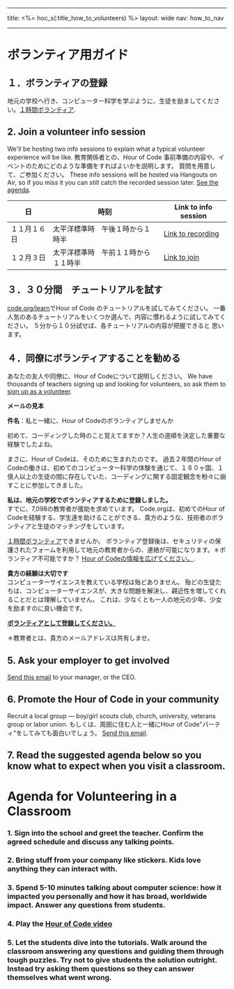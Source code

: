 * * *

title: <%= hoc_s(:title_how_to_volunteers) %> layout: wide nav: how_to_nav

* * *

# ボランティア用ガイド

## １．ボランティアの登録

地元の学校へ行き、コンピューター科学を学ぶように、生徒を励ましてください。[１時間ボランティア](https://code.org/volunteer/engineer).

## 2. Join a volunteer info session

We'll be hosting two info sessions to explain what a typical volunteer experience will be like. 教育関係者との、Hour of Code 事前準備の内容や、イベントのためにどのような準備をすればよいかを説明します。 質問を用意して、ご参加ください。 These info sessions will be hosted via Hangouts on Air, so if you miss it you can still catch the recorded session later. [See the agenda](https://docs.google.com/document/d/1y2PjgICSEnYGTD7MT1mvLS6RvA9BJDG4zWheD0ZFIUo/edit?usp=sharing).

| 日      | 時刻                 | Link to info session                                                            |
| ------ | ------------------ | ------------------------------------------------------------------------------- |
| １１月１６日 | 太平洋標準時　午後１時から１時半   | [Link to recording](https://plus.google.com/events/c61fhr7i1rucvlfghv5opqvi8n0) |
| １２月３日  | 太平洋標準時　午前１１時から１１時半 | [Link to join](https://plus.google.com/events/c1j1vtlf3tdrb4j672tfnt3k0a0)      |

## ３．３０分間　チュートリアルを試す

[code.org/learn](https://code.org/learn)でHour of Code のチュートリアルを試してみてください。 一番人気のあるチュートリアルをいくつか選んで、内容に慣れるように試してみてください。 ５分から１０分試せば、各チュートリアルの内容が把握できると 思います。

## ４．同僚にボランティアすることを勧める

あなたの友人や同僚に、Hour of Codeについて説明しください。 We have thousands of teachers signing up and looking for volunteers, so ask them to [sign up as a volunteer](https://code.org/volunteer).

**メールの見本**

**件名**：私と一緒に、Hour of Codeのボランティアしませんか

初めて、コーディングした時のこと覚えてますか？人生の道順を決定した重要な経験でしたよね。

まさに、Hour of Codeは、そのために生まれたのです。 過去２年間のHour of Codeの働きは、初めてのコンピューター科学の体験を通じて、１８０ヶ国、１億人以上の生徒の間に存在していた、コーディングに関する固定観念を粉々に崩すことに参加してきました。

**私は、地元の学校でボランティアするために登録しました。**   
すでに、7,098の教育者が援助を求めています。 Code.orgは、初めてのHour of Codeを経験する、学生達を助けることができる、貴方のような、技術者のボランティアと生徒のマッチングをしています。

[１時間ボランティア](https://code.org/volunteer/engineer)できませんか。 ボランティア登録後は、セキュリティの保護されたフォームを利用して地元の教育者からの、連絡が可能になります。＊ボランティア不可能ですか？ [Hour of Codeの情報を広げてください。](https://hourofcode.com/promote).

**貴方の経験は大切です**  
コンピューターサイエンスを教えている学校は殆どありません。 殆どの生徒たちは、コンピューターサイエンスが、大きな問題を解決し、親近性を増してくれることだとは理解していません。 これは、少なくとも一人の地元の少年、少女を励ますのに良い機会です。

**[ボランティアとして登録してください。](https://code.org/volunteer/engineer)**

＊教育者とは、貴方のメールアドレスは共有しませ。

## 5. Ask your employer to get involved

[Send this email](https://hourofcode.com/promote/resources#email) to your manager, or the CEO.

## 6. Promote the Hour of Code in your community

Recruit a local group — boy/girl scouts club, church, university, veterans group or labor union. もしくは、周囲に住む人と一緒にHour of Code"パーティ"をしてみても面白いでしょう。 [Send this email](https://hourofcode.com/promote/resources#email).

## 7. Read the suggested agenda below so you know what to expect when you visit a classroom.

# Agenda for Volunteering in a Classroom

### 1. Sign into the school and greet the teacher. Confirm the agreed schedule and discuss any talking points.

### 2. Bring stuff from your company like stickers. Kids love anything they can interact with.

### 3. Spend 5-10 minutes talking about computer science: how it impacted you personally and how it has broad, worldwide impact. Answer any questions from students.

### 4. Play the [Hour of Code video](https://www.youtube.com/watch?v=2DxWIxec6yo)

### 5. Let the students dive into the tutorials. Walk around the classroom answering any questions and guiding them through tough puzzles. Try not to give students the solution outright. Instead try asking them questions so they can answer themselves what went wrong.